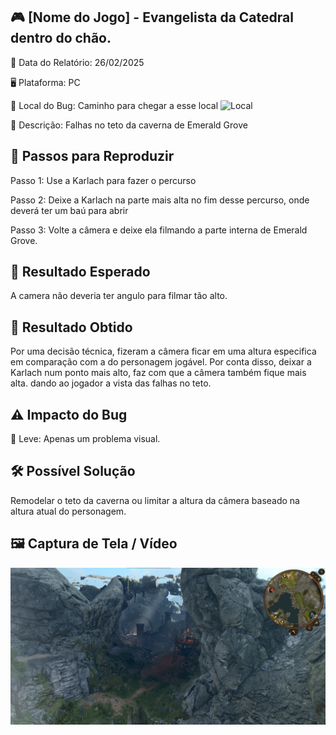## 🎮 [Nome do Jogo] - Evangelista da Catedral dentro do chão.

📅 Data do Relatório: 26/02/2025

🖥️ Plataforma: PC

📍 Local do Bug: Caminho para chegar a esse local
![Local](https://github.com/Pedr0-Raposo/Portfolio_Beta_Tester/blob/main/Bugs%20Relatados/imagens/%5BBG3%5D-Camera_local.png)

📝 Descrição: Falhas no teto da caverna de Emerald Grove

## 🔄 Passos para Reproduzir 

Passo 1: Use a Karlach para fazer o percurso

Passo 2: Deixe a Karlach na parte mais alta no fim desse percurso, onde deverá ter um baú para abrir

Passo 3: Volte a câmera e deixe ela filmando a parte interna de Emerald Grove.

## 🎯 Resultado Esperado 

A camera não deveria ter angulo para filmar tão alto.

## 🚨 Resultado Obtido 

Por uma decisão técnica, fizeram a câmera ficar em uma altura especifica em comparação com a do personagem jogável. Por conta disso, deixar a Karlach num ponto mais alto, faz com que a câmera também fique mais alta. dando ao jogador a vista das falhas no teto.

## ⚠ Impacto do Bug 

🔹 Leve: Apenas um problema visual. 

## 🛠 Possível Solução 

Remodelar o teto da caverna ou limitar a altura da câmera baseado na altura atual do personagem.

## 🖼️ Captura de Tela / Vídeo 

![Bug do Baldur´s Gate 3](https://github.com/Pedr0-Raposo/Portfolio_Beta_Tester/blob/main/Bugs%20Relatados/imagens/%5BBG3%5D-Camera.png)


